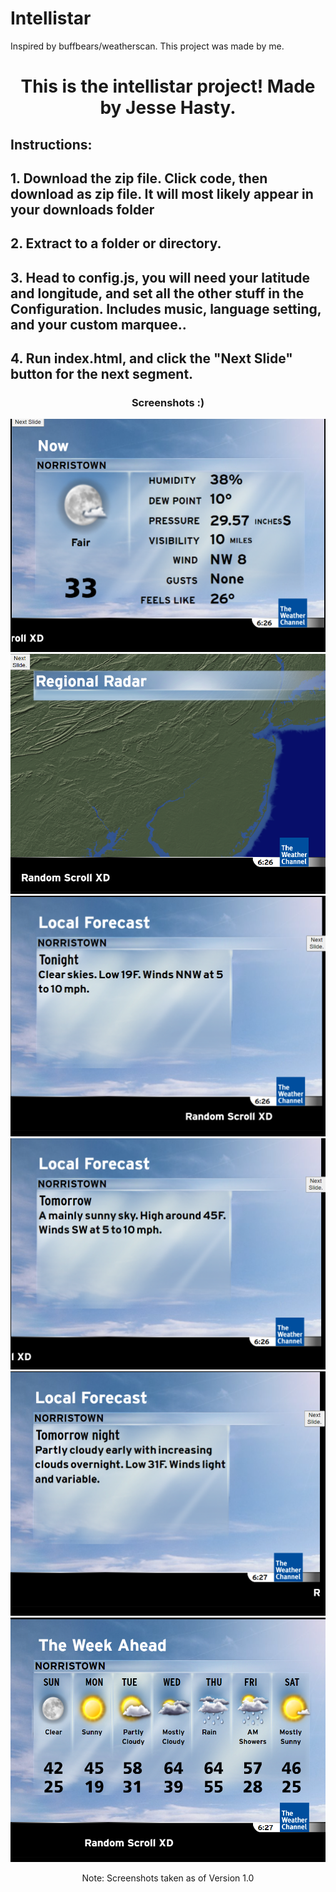 # Intellistar
Inspired by buffbears/weatherscan. This project was made by me.
 <h1 align="center">This is the intellistar project! Made by Jesse Hasty.</h1>

<h2>Instructions: </h2>
 <h2>1. Download the zip file. Click code, then download as zip file. It will most likely appear in your downloads folder</h2>
 <h2>2. Extract to a folder or directory.</h2>
 <h2>3. Head to config.js, you will need your latitude and longitude, and set all the other stuff in the Configuration. Includes music, language setting, and your custom marquee..</h2>
 <h2>4. Run index.html, and click the "Next Slide" button for the next segment.</h2>
  
  <h3 align="center">Screenshots :)</h3>
  <div align="center">
    <img src="./screenshots/0.png">
   <img src="./screenshots/1.png">
   <img src="./screenshots/2.png">
   <img src="./screenshots/3.png">
   <img src="./screenshots/4.png">
   <img src="./screenshots/5.png">
   <p>Note: Screenshots taken as of Version 1.0</p>
  </div>
